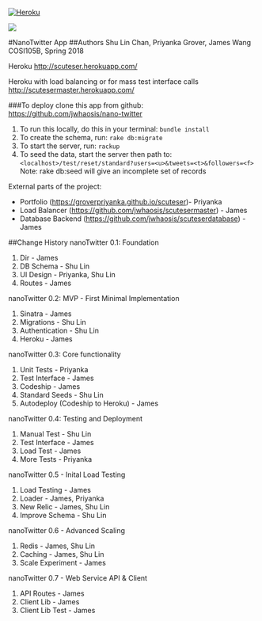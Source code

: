 [![Heroku](https://heroku-badge.herokuapp.com/?app=scuteser)](https://scuteser.herokuapp.com)  

<a href="https://codeclimate.com/github/jwhaosis/nano-twitter/maintainability"><img src="https://api.codeclimate.com/v1/badges/cc51915e6977d75f79fe/maintainability" /></a>

#NanoTwitter App
##Authors
Shu Lin Chan,
Priyanka Grover,
James Wang
COSI105B, Spring 2018

Heroku
http://scuteser.herokuapp.com/

Heroku with load balancing or for mass test interface calls
http://scutesermaster.herokuapp.com/

###To deploy
clone this app from github: https://github.com/jwhaosis/nano-twitter

1. To run this locally, do this in your terminal:
``````bundle install``````
2. To create the schema, run:
`````rake db:migrate`````
3. To start the server, run:
````rackup````
4. To seed the data, start the server then path to:
````<localhost>/test/reset/standard?users=<u>&tweets=<t>&followers=<f>````
Note: rake db:seed will give an incomplete set of records


External parts of the project:
- Portfolio (https://groverpriyanka.github.io/scuteser)- Priyanka
- Load Balancer (https://github.com/jwhaosis/scutesermaster) - James
- Database Backend (https://github.com/jwhaosis/scuteserdatabase) - James


##Change History
nanoTwitter 0.1: Foundation
1. Dir - James
2. DB Schema - Shu Lin
3. UI Design - Priyanka, Shu Lin
4. Routes - James

nanoTwitter 0.2: MVP - First Minimal Implementation
1. Sinatra - James
2. Migrations - Shu Lin
3. Authentication - Shu Lin
4. Heroku - James

nanoTwitter 0.3: Core functionality
1. Unit Tests - Priyanka
2. Test Interface - James
3. Codeship - James
4. Standard Seeds - Shu Lin
5. Autodeploy (Codeship to Heroku) - James

nanoTwitter 0.4: Testing and Deployment
1. Manual Test - Shu Lin
2. Test Interface - James
3. Load Test - James
4. More Tests - Priyanka

nanoTwitter 0.5 - Inital Load Testing
1. Load Testing  - James
2. Loader - James, Priyanka
3. New Relic - James, Shu Lin
4. Improve Schema - Shu Lin

nanoTwitter 0.6 - Advanced Scaling
1. Redis - James, Shu Lin
2. Caching - James, Shu Lin
3. Scale Experiment - James

nanoTwitter 0.7 - Web Service API & Client
1. API Routes - James
2. Client Lib - James
3. Client Lib Test - James
